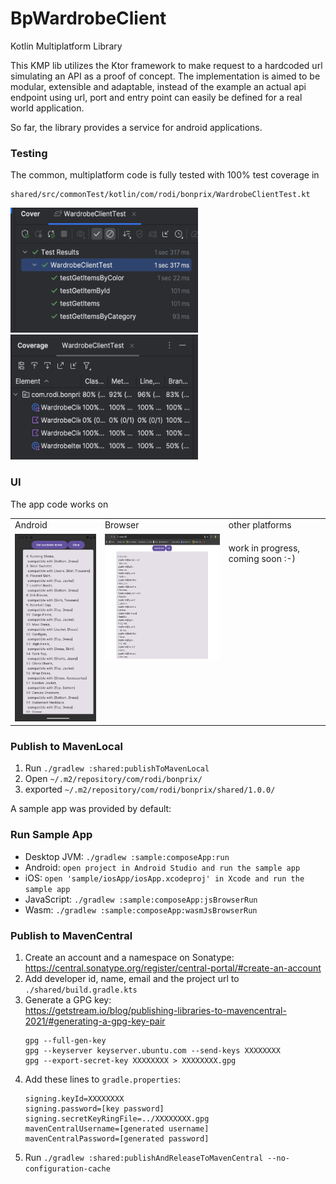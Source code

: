 # BpWardrobeClient

Kotlin Multiplatform Library

This KMP lib utilizes the Ktor framework to make request to a hardcoded url simulating an API as a proof of concept.
The implementation is aimed to be modular, extensible and adaptable, instead of the example an actual api endpoint using url, port and entry point can easily be defined for a real world application.

So far, the library provides a service for android applications.

### Testing
The common, multiplatform code is fully tested with 100% test coverage in
```
shared/src/commonTest/kotlin/com/rodi/bonprix/WardrobeClientTest.kt
```
<img src="tests.png" width="300" height="200">

<img src="testCoverage.png" width="300" height="200">


### UI
The app code works on

<table>
<tbody>
<tr>
<td>Android</td>
<td>Browser</td>
<td>other platforms</td>
</tr>
<tr>
<td valign="top">

<img src="app_Android.png" width="200" height="300">

</td>
<td valign="top">

<img src="app_wasmJsMain.png" width="300" height="200">

</td>
<td valign="top">

work in progress, coming soon :-)

</td>
</tr>
</tbody>
</table>


### Publish to MavenLocal

1) Run `./gradlew :shared:publishToMavenLocal`
2) Open `~/.m2/repository/com/rodi/bonprix/`
3) exported `~/.m2/repository/com/rodi/bonprix/shared/1.0.0/`

A sample app was provided by default:

### Run Sample App

- Desktop JVM: `./gradlew :sample:composeApp:run`
- Android: `open project in Android Studio and run the sample app`
- iOS: `open 'sample/iosApp/iosApp.xcodeproj' in Xcode and run the sample app`
- JavaScript: `./gradlew :sample:composeApp:jsBrowserRun`
- Wasm: `./gradlew :sample:composeApp:wasmJsBrowserRun`

### Publish to MavenCentral

1) Create an account and a namespace on Sonatype:  
   https://central.sonatype.org/register/central-portal/#create-an-account
2) Add developer id, name, email and the project url to  
   `./shared/build.gradle.kts`
3) Generate a GPG key:  
   https://getstream.io/blog/publishing-libraries-to-mavencentral-2021/#generating-a-gpg-key-pair
   ```
   gpg --full-gen-key
   gpg --keyserver keyserver.ubuntu.com --send-keys XXXXXXXX
   gpg --export-secret-key XXXXXXXX > XXXXXXXX.gpg
   ```
4) Add these lines to `gradle.properties`:
   ```
   signing.keyId=XXXXXXXX
   signing.password=[key password]
   signing.secretKeyRingFile=../XXXXXXXX.gpg
   mavenCentralUsername=[generated username]
   mavenCentralPassword=[generated password]
   ```
5) Run `./gradlew :shared:publishAndReleaseToMavenCentral --no-configuration-cache`
